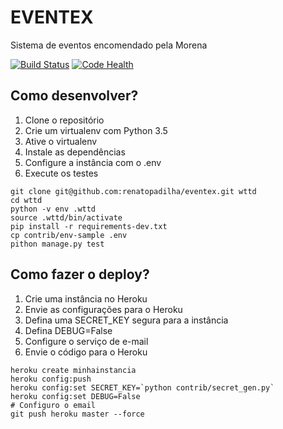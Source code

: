 # EVENTEX

Sistema de eventos encomendado pela Morena

[![Build Status](https://travis-ci.org/rpadilha/eventex.svg?branch=master)](https://travis-ci.org/rpadilha/eventex)
[![Code Health](https://landscape.io/github/rpadilha/eventex/master/landscape.svg?style=flat)](https://landscape.io/github/rpadilha/eventex/master)

## Como desenvolver?

1. Clone o repositório
2. Crie um virtualenv com Python 3.5
3. Ative o virtualenv
4. Instale as dependências
5. Configure a instância com o .env
6. Execute os testes

```console
git clone git@github.com:renatopadilha/eventex.git wttd
cd wttd
python -v env .wttd
source .wttd/bin/activate
pip install -r requirements-dev.txt
cp contrib/env-sample .env
pithon manage.py test
```

## Como fazer o deploy?

1. Crie uma instância no Heroku
2. Envie as configurações para o Heroku
3. Defina uma SECRET_KEY segura para a instância
4. Defina DEBUG=False
5. Configure o serviço de e-mail
6. Envie o código para o Heroku

```console
heroku create minhainstancia
heroku config:push
heroku config:set SECRET_KEY=`python contrib/secret_gen.py`
heroku config:set DEBUG=False
# Configuro o email
git push heroku master --force
```